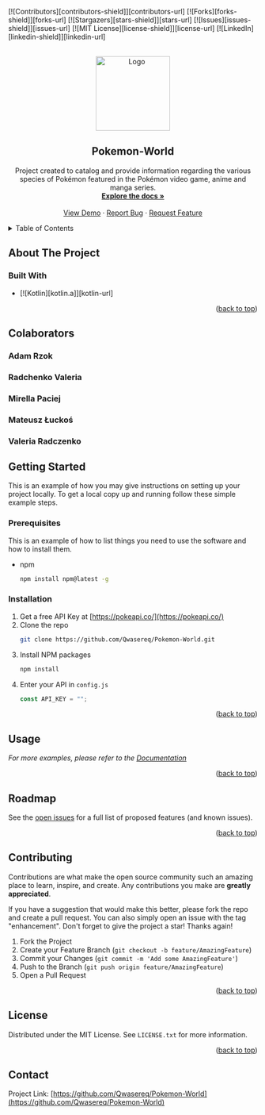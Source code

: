 <a name="readme-top"></a>

[![Contributors][contributors-shield]][contributors-url]
[![Forks][forks-shield]][forks-url]
[![Stargazers][stars-shield]][stars-url]
[![Issues][issues-shield]][issues-url]
[![MIT License][license-shield]][license-url]
[![LinkedIn][linkedin-shield]][linkedin-url]

<!-- PROJECT LOGO -->
<br />
<div align="center">
  <a href="https://github.com/github_username/repo_name">
    <img src="https://www.e-kolorowanki.eu/wp-content/uploads/2021/10/logo-pokemon-originalne-kolorowanka-1.jpg" alt="Logo" width="150" height="150">
  </a>

<h2 align="center">Pokemon-World</h2>

  <p align="center">
    Project created to catalog and provide information regarding the various
    <br />
    species of Pokémon featured in the Pokémon video game, anime and manga series.
    <br />
    <a href="https://github.com/Qwasereq/Pokemon-World"><strong>Explore the docs »</strong></a>
    <br />
    <br />
    <a href="https://github.com/Qwasereq/Pokemon-World">View Demo</a>
    ·
    <a href="https://github.com/Qwasereq/Pokemon-World/issues">Report Bug</a>
    ·
    <a href="https://github.com/Qwasereq/Pokemon-World/issues">Request Feature</a>
  </p>
</div>

<!-- TABLE OF CONTENTS -->
<details>
  <summary>Table of Contents</summary>
  <ol>
    <li>
      <a href="#about-the-project">About The Project</a>
      <ul>
        <li><a href="#built-with">Built With</a></li>
      </ul>
    </li>
    <li>
      <a href="#getting-started">Getting Started</a>
      <ul>
        <li><a href="#prerequisites">Prerequisites</a></li>
        <li><a href="#installation">Installation</a></li>
      </ul>
    </li>
    <li><a href="#usage">Usage</a></li>
    <li><a href="#roadmap">Roadmap</a></li>
    <li><a href="#contributing">Contributing</a></li>
    <li><a href="#license">License</a></li>
    <li><a href="#contact">Contact</a></li>
    <li><a href="#acknowledgments">Acknowledgments</a></li>
  </ol>
</details>

<!-- ABOUT THE PROJECT -->

## About The Project

### Built With

- [![Kotlin][kotlin.a]][kotlin-url]

<p align="right">(<a href="#readme-top">back to top</a>)</p>

## Colaborators

<h3>Adam Rzok</h3>
<h3>Radchenko Valeria</h3>
<h3>Mirella Paciej</h3>
<h3>Mateusz Łuckoś</h3>
<h3>Valeria Radczenko</h3>

<!-- GETTING STARTED -->

## Getting Started

This is an example of how you may give instructions on setting up your project locally.
To get a local copy up and running follow these simple example steps.

### Prerequisites

This is an example of how to list things you need to use the software and how to install them.

- npm
  ```sh
  npm install npm@latest -g
  ```

### Installation

1. Get a free API Key at [https://pokeapi.co/](https://pokeapi.co/)
2. Clone the repo
   ```sh
   git clone https://github.com/Qwasereq/Pokemon-World.git
   ```
3. Install NPM packages
   ```sh
   npm install
   ```
4. Enter your API in `config.js`
   ```js
   const API_KEY = "";
   ```

<p align="right">(<a href="#readme-top">back to top</a>)</p>

<!-- USAGE EXAMPLES -->

## Usage

_For more examples, please refer to the [Documentation](https://example.com)_

<p align="right">(<a href="#readme-top">back to top</a>)</p>

<!-- ROADMAP -->

## Roadmap

See the [open issues](https://github.com/Qwasereq/Pokemon-World/issues) for a full list of proposed features (and known issues).

<p align="right">(<a href="#readme-top">back to top</a>)</p>

<!-- CONTRIBUTING -->

## Contributing

Contributions are what make the open source community such an amazing place to learn, inspire, and create. Any contributions you make are **greatly appreciated**.

If you have a suggestion that would make this better, please fork the repo and create a pull request. You can also simply open an issue with the tag "enhancement".
Don't forget to give the project a star! Thanks again!

1. Fork the Project
2. Create your Feature Branch (`git checkout -b feature/AmazingFeature`)
3. Commit your Changes (`git commit -m 'Add some AmazingFeature'`)
4. Push to the Branch (`git push origin feature/AmazingFeature`)
5. Open a Pull Request

<p align="right">(<a href="#readme-top">back to top</a>)</p>

<!-- LICENSE -->

## License

Distributed under the MIT License. See `LICENSE.txt` for more information.

<p align="right">(<a href="#readme-top">back to top</a>)</p>

<!-- CONTACT -->

## Contact

Project Link: [https://github.com/Qwasereq/Pokemon-World](https://github.com/Qwasereq/Pokemon-World)
